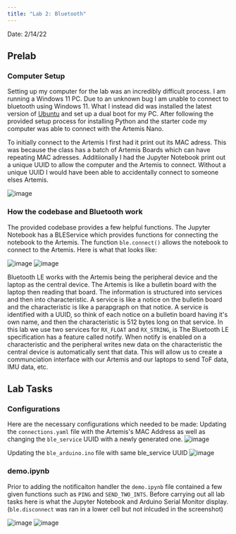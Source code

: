 ```yaml
---
title: "Lab 2: Bluetooth"
---
```


Date: 2/14/22

## Prelab

### Computer Setup
Setting up my computer for the lab was an incredibly difficult process. I am running a Windows 11 PC. Due to an unknown bug I am unable to connect to bluetooth using Windows 11. What I instead did was installed the latest version of [Ubuntu](https://ubuntu.com/download/desktop) and set up a dual boot for my PC. After following the provided setup process for installing Python and the starter code my computer was able to connect with the Artemis Nano.

To initially connect to the Artemis I first had it print out its MAC adress. This was because the class has a batch of Artemis Boards which can have repeating MAC adresses. Additiionally I had the Jupyter Notebook print out a unique UUID to allow the computer and the Artemis to connect. Without a unique UUID I would have been able to accidentally connect to someone elses Artemis. 

![image](https://user-images.githubusercontent.com/123790450/218936223-58eb0ee1-40bf-448c-a938-64925845a9c7.png)

### How the codebase and Bluetooth work
The provided codebase provides a few helpful functions. The Jupyter Notebook has a BLEService which provides functions for connecting the notebook to the Artemis. The function `ble.connect()` allows the notebook to connect to the Artemis. Here is what that looks like:

![image](https://user-images.githubusercontent.com/123790450/218937721-ca65f610-3b91-4eaf-8e0f-34b0a2916a9f.png)
![image](https://user-images.githubusercontent.com/123790450/218937771-e4c33b48-0364-43ed-ac14-72c17414c6fe.png)

Bluetooth LE works with the Artemis being the peripheral device and the laptop as the central device. The Artemis is like a bulletin board with the laptop then reading that board. The information is structured into services and then into characteristic. A service is like a notice on the bulletin board and the characteristic is like a parapgraph on that notice. A service is identified with a UUID, so think of each notice on a bulletin board having it's own name, and then the characteristic is 512 bytes long on that service. In this lab we use two services for `RX_FLOAT` and `RX_STRING`, is The Bluetooth LE specification has a feature called notify. When notify is enabled on a characteristic and the peripheral writes new data on the characteristic the central device is automatically sent that data. This will allow us to create a communciation interface with our Artemis and our laptops to send ToF data, IMU data, etc.

## Lab Tasks

### Configurations
Here are the necessary configurations which needed to be made:
Updating the `connections.yaml` file with the Artemis's MAC Address as well as changing the `ble_service` UUID with a newly generated one.
![image](https://user-images.githubusercontent.com/123790450/218940423-10ee21c8-04ae-4600-a2b1-5cb922eddbf5.png)

Updating the `ble_arduino.ino` file with same ble_service UUID
![image](https://user-images.githubusercontent.com/123790450/218940691-e28c5ad3-8d8d-4ff5-85f1-8a25528a56db.png)

### demo.ipynb
Prior to adding the notificaiton handler the `demo.ipynb` file contained a few given functions such as `PING` and `SEND_TWO_INTS`. Before carrying out all lab tasks here is what the Jupyter Notebook and Arduino Serial Monitor display. (`ble.disconnect` was ran in a lower cell but not inlcuded in the screenshot)

![image](https://user-images.githubusercontent.com/123790450/218941576-9f667fa8-684c-4d6e-a340-4b7508caff24.png)
![image](https://user-images.githubusercontent.com/123790450/218941636-b0fbe44c-742d-40d4-acd7-381213b1dd1d.png)


